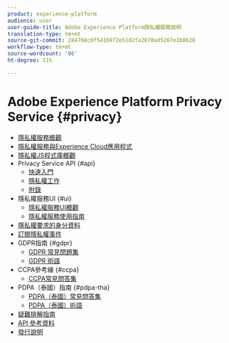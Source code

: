 ```yaml
---
product: experience-platform
audience: user
user-guide-title: Adobe Experience Platform隱私權服務說明
translation-type: tm+mt
source-git-commit: 284768c0f5416972e51d2fa2078ad5267e1b8628
workflow-type: tm+mt
source-wordcount: '86'
ht-degree: 11%

---
```



# Adobe Experience Platform Privacy Service {#privacy}

* [隱私權服務概觀](home.md)
* [隱私權服務與Experience Cloud應用程式](experience-cloud-apps.md)
* [隱私權JS程式庫概觀](js-library.md)
* Privacy Service API {#api}
   * [快速入門](api/getting-started.md)
   * [隱私權工作](api/privacy-jobs.md)
   * [附錄](api/appendix.md)
* 隱私權服務UI {#ui}
   * [隱私權服務UI概觀](ui/overview.md)
   * [隱私權服務使用指南](ui/user-guide.md)
* [隱私權要求的身分資料](identity-data.md)
* [訂閱隱私權事件](privacy-events.md)
* GDPR指南 {#gdpr}
   * [GDPR 常見問題集](gdpr/faq.md)
   * [GDPR 術語](gdpr/terminology.md)
* CCPA參考線 {#ccpa}
   * [CCPA常見問答集](ccpa/faq.md)
* PDPA（泰國）指南 {#pdpa-tha}
   * [PDPA（泰國）常見問答集](./pdpa-tha/faq.md)
   * [PDPA（泰國）術語](./pdpa-tha/terminology.md)
* [疑難排解指南](troubleshooting-guide.md)
* [API 參考資料](https://www.adobe.io/apis/experienceplatform/home/api-reference.html#!acpdr/swagger-specs/privacy-service.yaml)
* [發行說明](release-notes.md)
